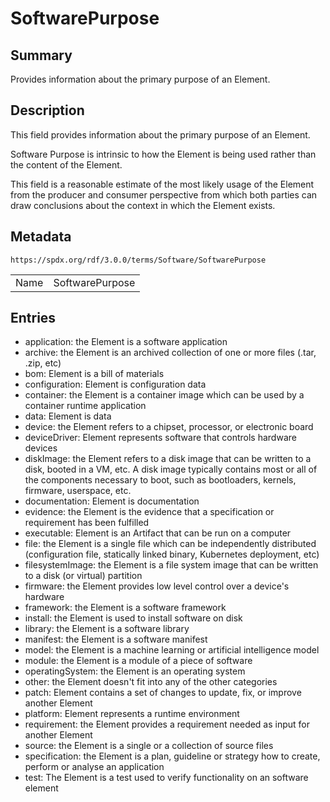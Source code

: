 <!-- Automatically generated by spec-parser v2.3.0 on 2024-07-16T15:00:52.540788+00:00 -->
<!-- SPDX-License-Identifier: Community-Spec-1.0 -->

# SoftwarePurpose

## Summary

Provides information about the primary purpose of an Element.


## Description

This field provides information about the primary purpose of an Element.

Software Purpose is intrinsic to how the Element is being used rather than the
content of the Element.

This field is a reasonable estimate of the most likely usage of the Element
from the producer and consumer perspective from which both parties can draw
conclusions about the context in which the Element exists.


## Metadata

`https://spdx.org/rdf/3.0.0/terms/Software/SoftwarePurpose`


| | |
|---|---|
| Name | SoftwarePurpose |




## Entries

- application: the Element is a software application
- archive: the Element is an archived collection of one or more files (.tar, .zip, etc)
- bom: Element is a bill of materials
- configuration: Element is configuration data
- container: the Element is a container image which can be used by a container runtime application
- data: Element is data
- device: the Element refers to a chipset, processor, or electronic board
- deviceDriver: Element represents software that controls hardware devices
- diskImage: the Element refers to a disk image that can be written to a disk, booted in a VM, etc. A disk image typically contains most or all of the components necessary to boot, such as bootloaders, kernels, firmware, userspace, etc.
- documentation: Element is documentation
- evidence: the Element is the evidence that a specification or requirement has been fulfilled
- executable: Element is an Artifact that can be run on a computer
- file: the Element is a single file which can be independently distributed (configuration file, statically linked binary, Kubernetes deployment, etc)
- filesystemImage: the Element is a file system image that can be written to a disk (or virtual) partition
- firmware: the Element provides low level control over a device's hardware
- framework: the Element is a software framework
- install: the Element is used to install software on disk
- library: the Element is a software library
- manifest: the Element is a software manifest
- model: the Element is a machine learning or artificial intelligence model
- module: the Element is a module of a piece of software
- operatingSystem: the Element is an operating system
- other: the Element doesn't fit into any of the other categories
- patch: Element contains a set of changes to update, fix, or improve another Element
- platform: Element represents a runtime environment
- requirement: the Element provides a requirement needed as input for another Element
- source: the Element is a single or a collection of source files
- specification: the Element is a plan, guideline or strategy how to create, perform or analyse an application
- test: The Element is a test used to verify functionality on an software element

